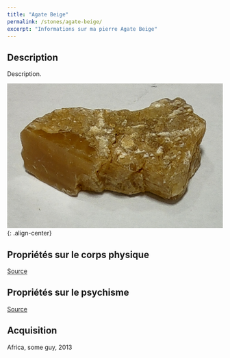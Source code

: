 ```yaml
---
title: "Agate Beige"
permalink: /stones/agate-beige/
excerpt: "Informations sur ma pierre Agate Beige"
---
```


## Description
Description.

![Agate Beige](/images/stones/AgateBeige_Africa_2010.jpg "Agate Beige"){: .align-center}

## Propriétés sur le corps physique


[Source](https://)


## Propriétés sur le psychisme


[Source](https://)

## Acquisition
Africa, some guy, 2013
